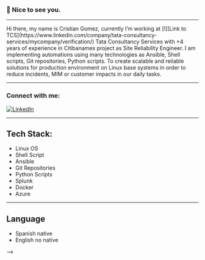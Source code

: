 ### :wave: Nice to see you.
----
<p class="text-justify">
Hi there, my name is Cristian Gomez, currently I’m working at [![[Link to TCS](https://www.linkedin.com/company/tata-consultancy-services/mycompany/verification/) Tata Consultancy Services with +4 years of experience in Citibanamex project as Site Reliability Engineer. I am implementing automations using many technologies as Ansible, Shell scripts, Git repositories, Python scripts. To create scalable and reliable solutions for production environment on Linux base systems in order to reduce incidents, MIM or customer impacts in our daily tasks.</p>

----

<h3 align="left">Connect with me:</h3>

[![LinkedIn](https://img.shields.io/badge/LinkedIn-%230077B5.svg?logo=linkedin&logoColor=white)](https://linkedin.com/in/agcristian) 

----
## Tech Stack:

- Linux OS
- Shell Script
- Ansible
- Git Repositories
- Python Scripts
- Splunk
- Docker
- Azure

----

## Language

- Spanish native
- English no native

-->
